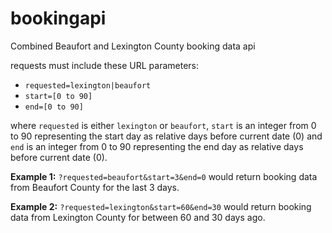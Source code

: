 # bookingapi

Combined Beaufort and Lexington County booking data api

requests must include these URL parameters:

- `requested=lexington|beaufort`
- `start=[0 to 90]`
- `end=[0 to 90]`

where `requested` is either `lexington` or `beaufort`, `start` is an integer from 0 to 90 representing the start day as relative days before current date (0) and `end` is an integer from 0 to 90 representing the end day as relative days before current date (0).

**Example 1:** `?requested=beaufort&start=3&end=0` would return booking data from Beaufort County for the last 3 days.

**Example 2:** `?requested=lexington&start=60&end=30` would return booking data from Lexington County for between 60 and 30 days ago.
